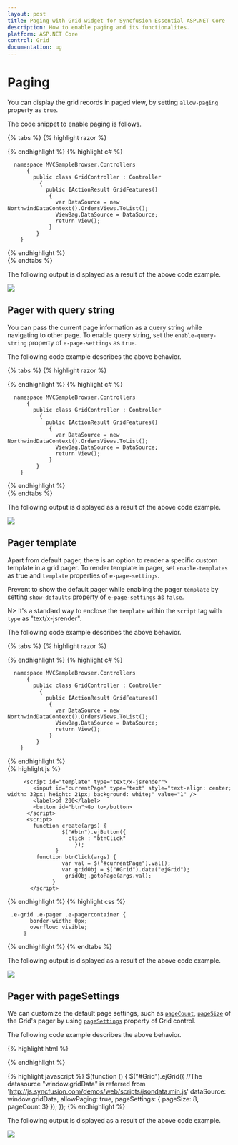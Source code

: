 ```yaml
---
layout: post
title: Paging with Grid widget for Syncfusion Essential ASP.NET Core
description: How to enable paging and its functionalites.
platform: ASP.NET Core
control: Grid
documentation: ug
---
```

# Paging

 You can display the grid records in paged view, by setting `allow-paging` property as `true`.

The code snippet to enable paging is follows.

{% tabs %}
{% highlight razor %}

   <ej-grid id="FlatGrid" allow-paging="true" datasource="ViewBag.DataSource">
        <e-columns>
            <e-column field="OrderID" header-text="Order ID"></e-column>
            <e-column field="EmployeeID" header-text="Employee ID"></e-column>
            <e-column field="CustomerID" header-text="Customer ID"></e-column>
            <e-column field="ShipCountry" header-text="Ship Country"></e-column>
            <e-column field="Freight" header-text="Freight"></e-column>
        </e-columns>
   </ej-grid>

{% endhighlight  %}
{% highlight c# %}

      namespace MVCSampleBrowser.Controllers
          {
            public class GridController : Controller
              { 
                public IActionResult GridFeatures()
                 {
                   var DataSource = new NorthwindDataContext().OrdersViews.ToList();
                   ViewBag.DataSource = DataSource;
                   return View();
                 }
             }
        } 
{% endhighlight  %}    
{% endtabs %}  

 The following output is displayed as a result of the above code example.
 
 ![](Paging_images/Paging_img1.png)


## Pager with query string


You can pass the current page information as a query string while navigating to other page. To enable query string, set the `enable-query-string` property of `e-page-settings` as `true`.

The following code example describes the above behavior.

{% tabs %}
{% highlight razor %}

   <ej-grid id="FlatGrid" allow-paging="true" datasource="ViewBag.DataSource">
        <e-page-settings enable-query-string="true"> </e-page-settings>
        <e-columns>
            <e-column field="OrderID" header-text="Order ID"></e-column>
            <e-column field="EmployeeID" header-text="Employee ID"></e-column>
            <e-column field="CustomerID" header-text="Customer ID"></e-column>
            <e-column field="ShipCountry" header-text="Ship Country"></e-column>
            <e-column field="Freight" header-text="Freight"></e-column>
        </e-columns>
   </ej-grid>

{% endhighlight  %}
{% highlight c# %}

      namespace MVCSampleBrowser.Controllers
          {
            public class GridController : Controller
              { 
                public IActionResult GridFeatures()
                 {
                   var DataSource = new NorthwindDataContext().OrdersViews.ToList();
                   ViewBag.DataSource = DataSource;
                   return View();
                 }
             }
        } 
{% endhighlight  %}    
{% endtabs %}  

The following output is displayed as a result of the above code example.

 ![](Paging_images/Paging_img2.png)
 
 ## Pager template

Apart from default pager, there is an option to render a specific custom template in a grid pager. To render template in pager, set `enable-templates` as true and `template` properties of `e-page-settings`.

 Prevent to show the default pager while enabling the pager `template` by setting `show-defaults` property of `e-page-settings` as `false`.

 N> It's a standard way to enclose the `template`  within the `script` tag with `type` as "text/x-jsrender".

The following code example describes the above behavior.

{% tabs %}
{% highlight razor %}

   <ej-grid id="FlatGrid" allow-paging="true" datasource="ViewBag.DataSource" create="create">
        <e-page-settings enable-templates="true" template="#template" show-defaults="false"></e-page-settings>
        <e-columns>
            <e-column field="OrderID" header-text="OrderID"></e-column>
            <e-column field="EmployeeID" header-text="EmployeeID"></e-column>
            <e-column field="ShipCity" header-text="ShipCity"></e-column>
            <e-column field="ShipCountry" header-text="ShipCountry"></e-column>
            <e-column field="Freight" header-text="Freight" format="{0:C}"></e-column>
        </e-columns>
   </ej-grid>

{% endhighlight  %}
{% highlight c# %}

      namespace MVCSampleBrowser.Controllers
          {
            public class GridController : Controller
              { 
                public IActionResult GridFeatures()
                 {
                   var DataSource = new NorthwindDataContext().OrdersViews.ToList();
                   ViewBag.DataSource = DataSource;
                   return View();
                 }
             }
        } 
{% endhighlight  %}    
{% highlight js %}

         <script id="template" type="text/x-jsrender">
            <input id="currentPage" type="text" style="text-align: center; width: 32px; height: 21px; background: white;" value="1" />
            <label>of 200</label>
            <button id="btn">Go to</button>
          </script>
          <script>
            function create(args) {
                     $("#btn").ejButton({
                       click : "btnClick"
                         });
                   }
             function btnClick(args) {
                     var val = $("#currentPage").val();
                     var gridObj = $("#Grid").data("ejGrid");
                      gridObj.gotoPage(args.val);
                  }
           </script>
{% endhighlight  %}
{% highlight css %}

     .e-grid .e-pager .e-pagercontainer {
	       border-width: 0px;
	       overflow: visible;
         }         
{% endhighlight  %} 
{% endtabs %} 
 
The following output is displayed as a result of the above code example.

![](Paging_images/Paging_img3.png)

## Pager with pageSettings

We can customize the default page settings, such as [`pageCount`](https://help.syncfusion.com/api/js/ejgrid#members:pagesettings-pagecount "pageCount"), [`pageSize`](https://help.syncfusion.com/api/js/ejgrid#members:pagesettings-pagesize "pageSize")  of the Grid's pager by using [`pageSettings`](https://help.syncfusion.com/api/js/ejgrid#members:pagesettings "pageSettings") property of Grid control. 

The following code example describes the above behavior.

{% highlight html %}
<div id="Grid"></div>
{% endhighlight %}

{% highlight javascript %}
$(function () {
	$("#Grid").ejGrid({
		//The datasource "window.gridData" is referred from 'http://js.syncfusion.com/demos/web/scripts/jsondata.min.js'
        dataSource: window.gridData,
        allowPaging: true,
        pageSettings: { pageSize: 8, pageCount:3}
    });
});
{% endhighlight %}

The following output is displayed as a result of the above code example.

![](paging_images/paging_img7.png)
